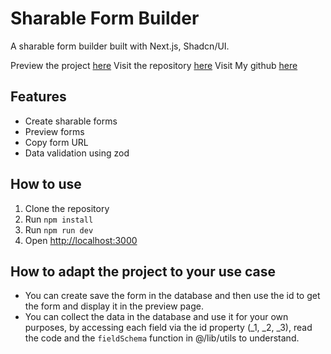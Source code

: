 # Sharable Form Builder

A sharable form builder built with Next.js, Shadcn/UI.

Preview the project [here](https://sharable-form-builder.vercel.app/)
Visit the repository [here](https://github.com/ayoubben18/sharable-form-builder)
Visit My github [here](https://github.com/ayoubben18)

## Features

- Create sharable forms
- Preview forms
- Copy form URL
- Data validation using zod

## How to use

1. Clone the repository
2. Run `npm install`
3. Run `npm run dev`
4. Open [http://localhost:3000](http://localhost:3000)

## How to adapt the project to your use case

- You can create save the form in the database and then use the id to get the form and display it in the preview page.
- You can collect the data in the database and use it for your own purposes, by accessing each field via the id property (\_1, \_2, \_3), read the code and the `fieldSchema` function
  in @/lib/utils to understand.
